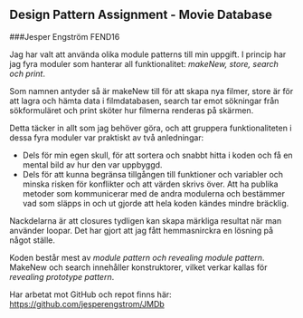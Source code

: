 ## Design Pattern Assignment - Movie Database
###Jesper Engström FEND16

Jag har valt att använda olika module patterns till min uppgift. I princip har jag fyra moduler som hanterar all funktionalitet: 
_makeNew, store, search och print_.

Som namnen antyder så är makeNew till för att skapa nya filmer, store är för att lagra och hämta data i filmdatabasen, 
search tar emot sökningar från sökformuläret och print sköter hur filmerna renderas på skärmen.

Detta täcker in allt som jag behöver göra, och att gruppera funktionaliteten i dessa fyra moduler var praktiskt av två anledningar: 

* Dels för min egen skull, för att sortera och snabbt hitta i koden och få en mental bild av hur den var uppbyggd.
* Dels för att kunna begränsa tillgången till funktioner och variabler och minska risken för konflikter och att värden skrivs över. Att ha publika metoder som kommunicerar med de andra modulerna och bestämmer vad som släpps in och ut gjorde att hela koden kändes mindre bräcklig.

Nackdelarna är att closures tydligen kan skapa märkliga resultat när man använder loopar. Det har gjort att jag fått hemmasnirckra en lösning 
på något ställe.

Koden består mest av _module pattern och revealing module pattern_. 
MakeNew och search innehåller konstruktorer, vilket verkar kallas för _revealing prototype pattern_.

Har arbetat mot GitHub och repot finns här:
https://github.com/jesperengstrom/JMDb
